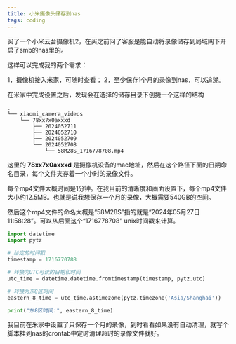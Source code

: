 ```yaml
---
title: 小米摄像头储存到nas
tags: coding
---
```


买了一个小米云台摄像机2，在买之前问了客服是能自动将录像储存到局域网下开启了smb的nas里的。

这样可以完成我的两个需求：

1，摄像机接入米家，可随时查看；
2，至少保存1个月的录像到nas，可以追溯。

在米家中完成设置之后，发现会在选择的储存目录下创捷一个这样的结构

```
.
└── xiaomi_camera_videos
	└── 78xx7x0axxxd
		├── 2024052711
		├── 2024052710
		├── 2024052709
		└── 2024052708
			└── 58M28S_1716778708.mp4
```

这里的 **78xx7x0axxxd** 是摄像机设备的mac地址，然后在这个路径下面的日期命名目录，每个文件夹存着一个小时的录像文件。

每个mp4文件大概时间是1分钟。在我目前的清晰度和画面设置下，每个mp4文件大小约12.5MB。也就是说我想保存一个月的录像，大概需要540GB的空间。

然后这个mp4文件的命名大概是“58M28S”指的就是“2024年05月27日 11:58:28”。可以从后面这个“1716778708” unix时间戳来计算。


```python
import datetime
import pytz

# 给定的时间戳
timestamp = 1716770788

# 转换为UTC可读的日期和时间
utc_time = datetime.datetime.fromtimestamp(timestamp, pytz.utc)

# 转换为东8区时间
eastern_8_time = utc_time.astimezone(pytz.timezone('Asia/Shanghai'))

print("东8区时间:", eastern_8_time)
```

我目前在米家中设置了只保存一个月的录像，到时看看如果没有自动清理，就写个脚本挂到nas的crontab中定时清理超时的录像文件就好。
